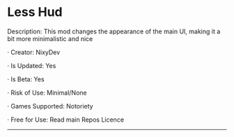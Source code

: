 # Less Hud

Description:
This mod changes the appearance of the main UI, making it a bit more minimalistic and nice

· Creator: NixyDev

· Is Updated: Yes

· Is Beta: Yes

· Risk of Use: Minimal/None

· Games Supported: Notoriety

· Free for Use: Read main Repos Licence
______
